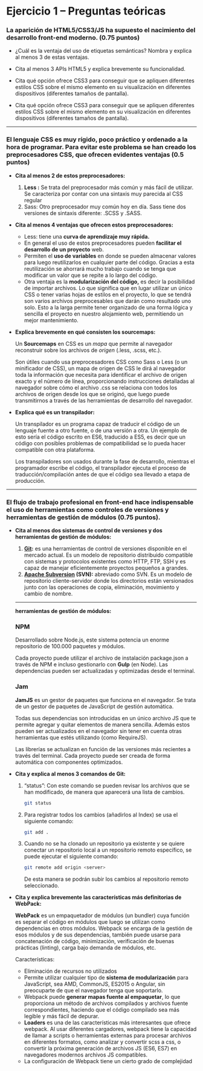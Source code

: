 # Ejercicio 1 – Preguntas teóricas

### La aparición de HTML5/CSS3/JS ha supuesto el nacimiento del desarrollo front-end moderno. (0.75 puntos)

* ¿Cuál es la ventaja del uso de etiquetas semánticas? Nombra y explica al
menos 3 de estas ventajas.

* Cita al menos 3 APIs HTML5 y explica brevemente su funcionalidad.


 * Cita qué opción ofrece CSS3 para conseguir que se apliquen diferentes estilos
CSS sobre el mismo elemento en su visualización en diferentes dispositivos
(diferentes tamaños de pantalla).

* Cita qué opción ofrece CSS3 para conseguir que se apliquen diferentes estilos
CSS sobre el mismo elemento en su visualización en diferentes dispositivos (diferentes tamaños de pantalla).




---


### El lenguaje CSS es muy rígido, poco práctico y ordenado a la hora de programar. Para evitar este problema se han creado los preprocesadores CSS, que ofrecen evidentes ventajas (0.5 puntos)

- **Cita al menos 2 de estos preprocesadores:**
    1.  **Less :** Se trata del preprocesador más común y más fácil de utilizar. Se caracteriza por contar con una sintaxis muy parecida al CSS regular
    2. Sass: Otro preprocesador muy común hoy en día.  Sass tiene  dos versiones de sintaxis diferente: .SCSS y .SASS.

- **Cita al menos 4 ventajas que ofrecen estos preprocesadores:**
    - Less:  tiene una **curva de aprendizaje muy rápida.**
    - En general el uso de estos preprocesadores pueden **facilitar el desarrollo de un proyecto** web.
    - Permiten el **uso de variables** en donde se pueden  almacenar valores para luego reutilizarlos en cualquier parte del código. Gracias a esta reutilización se ahorrará mucho trabajo cuando se tenga que modificar un valor que se repite a lo largo del código.
    - Otra ventaja  es la **modularización del código,** es decir la posibilidad de importar archivos. Lo que significa que en lugar utilizar un único CSS o tener varias hojas de estilos en el proyecto, lo que se tendrá son varios archivos preprocesables que darán como resultado uno solo. Esto a la larga permite tener organizado de una forma lógica y sencilla el proyecto en nuestro alojamiento web, permitiendo un mejor mantenimiento.

- **Explica brevemente en qué consisten los sourcemaps:**
    
    Un **Sourcemaps** en CSS es un *mapa* que permite al navegador reconstruir sobre los archivos de *origen* (.less, .scss, etc.).
    
    Son útiles cuando usa preprocesadores CSS como Sass o Less (o un minificador de CSS), un mapa de origen de CSS le dirá al navegador toda la información que necesita para identificar el archivo de origen exacto y el número de línea, proporcionando instrucciones detalladas al navegador sobre cómo el archivo .css se relaciona con todos los archivos de origen desde los que se originó, que luego puede transmitirnos a través de las herramientas de desarrollo del navegador.
    

- **Explica qué es un transpilador:**
    
    Un transpilador es un programa capaz de traducir el código de un lenguaje fuente a otro fuente, o de una versión a otra. Un ejemplo  de esto sería el código escrito en ES6, traducido a ES5, es decir que un código con posibles problemas de compatibilidad se lo pueda hacer compatible con otra plataforma.
    
    Los transpiladores son usados durante la fase de desarrollo, mientras el programador escribe el código, el transpilador  ejecuta el proceso de traducción/compilación antes de que el código sea llevado a etapa de producción.
---
### El flujo de trabajo profesional en front-end hace indispensable el uso de herramientas como controles de versiones y herramientas de gestión de módulos (0.75 puntos).

- **Cita al menos dos sistemas de control de versiones y dos herramientas de gestión de módulos:**
    1. **[Git](https://git-scm.com/):** es una herramientas de control de versiones disponible en el mercado actual. Es un modelo de repositorio distribuido compatible con sistemas y protocolos existentes como HTTP, FTP, SSH y es capaz de manejar eficientemente proyectos pequeños a grandes.
    2. **[Apache Subversion](https://subversion.apache.org/) (SVN):** abreviado como SVN. Es un modelo de repositorio cliente-servidor donde los directorios están versionados junto con las operaciones de copia, eliminación, movimiento y cambio de nombre.
    
    ---
    
    **herramientas de gestión de módulos:**
    
    ### **NPM**
    
    Desarrollado sobre Node.js, este sistema potencia un enorme repositorio de 100.000 paquetes y módulos.
    
    Cada proyecto puede utilizar el archivo de instalación package.json a través de NPM e incluso gestionarlo con **Gulp** (en Node). Las dependencias pueden ser actualizadas y optimizadas desde el terminal. 
    
    ### **Jam**
    
    **JamJS** es un gestor de paquetes que funciona en el navegador. Se trata de un gestor de paquetes de JavaScript de gestión automática.
    
    Todas sus dependencias son introducidas en un único archivo JS que te permite agregar y quitar elementos de manera sencilla. Además estos pueden ser actualizados en el navegador sin tener en cuenta otras herramientas que estés utilizando (como RequireJS).
    
    Las librerías se actualizan en función de las versiones más recientes a través del terminal. Cada proyecto puede ser creada de forma automática con componentes optimizados.
    
- **Cita y explica al menos 3 comandos de Git:**
    1. “status”: Con este comando se pueden revisar los archivos que se han modificado, de manera que aparecerá una lista de cambios.
        
        ```bash
        git status
        ```
        
    2. Para registrar todos los cambios (añadirlos al Index) se usa el siguiente comando:
        
        ```bash
        git add .
        ```
        
    3. Cuando no se ha clonado un repositorio ya existente y se quiere conectar un repositorio local a un repositorio remoto específico, se puede ejecutar el siguiente comando:
        
        ```bash
        git remote add origin <server>
        ```
        
        De esta manera se podrán  subir los cambios al repositorio remoto seleccionado.
        
- **Cita y explica brevemente las características más definitorias de WebPack:**
    
    **WebPack** es un empaquetador de módulos (un bundler) cuya función es separar el código en módulos que luego se utilizan como dependencias en otros módulos. Webpack se encarga de la gestión de esos módulos y de sus dependencias, también puede usarse para concatenación de código, minimización, verificación de buenas prácticas (linting), carga bajo demanda de módulos, etc.
    
    Características:
    
    - Eliminación de recursos no utilizados
    - Permite utilizar cualquier tipo de **sistema de modularización** para JavaScript, sea AMD, CommonJS, ES2015 o Angular, sin preocuparte de que el navegador tenga que soportarlo.
    - Webpack puede **generar mapas fuente  al empaquetar**, lo que  proporciona un método de archivos compilados y archivos fuente correspondientes, haciendo que el código compilado sea más legible y más fácil de depurar.
    - **Loaders** es una de las características más interesantes que ofrece webpack. Al usar diferentes cargadores, webpack tiene la capacidad de llamar a scripts o herramientas externas para procesar archivos en diferentes formatos, como analizar y convertir scss a css, o convertir la próxima generación de archivos JS (ES6, ES7) en navegadores modernos archivos JS compatibles.
    - La configuración de Webpack tiene un cierto grado de complejidad